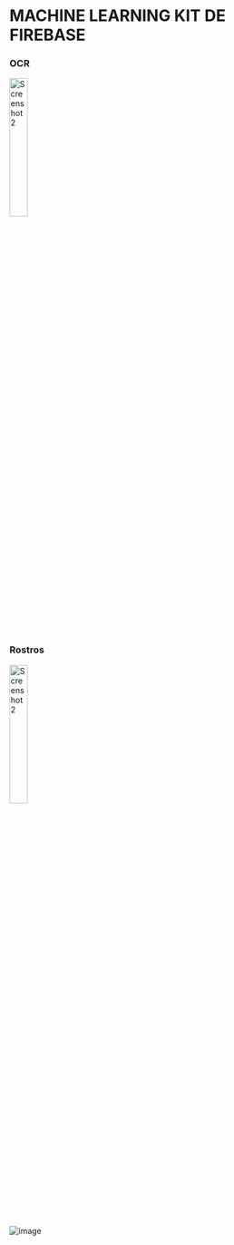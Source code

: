 <h1>MACHINE LEARNING KIT DE FIREBASE</h1>
<p align="center">
    <!-- Primera imagen al 50% -->
    <h3>OCR</h3>
    <img src="https://github.com/user-attachments/assets/13001c75-ae14-4c9b-add7-afd7a9ab3d3c" alt="Screenshot 2" width="25%">
  <h3>Rostros</h3>
    <img src="https://github.com/user-attachments/assets/534302f3-6fa9-4586-89df-7b2f3341bcd1" alt="Screenshot 2" width="25%">
    
</p>

![image]()

